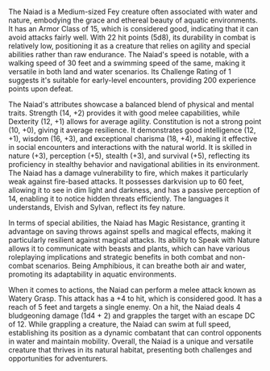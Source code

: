 The Naiad is a Medium-sized Fey creature often associated with water and nature, embodying the grace and ethereal beauty of aquatic environments. It has an Armor Class of 15, which is considered good, indicating that it can avoid attacks fairly well. With 22 hit points (5d8), its durability in combat is relatively low, positioning it as a creature that relies on agility and special abilities rather than raw endurance. The Naiad's speed is notable, with a walking speed of 30 feet and a swimming speed of the same, making it versatile in both land and water scenarios. Its Challenge Rating of 1 suggests it's suitable for early-level encounters, providing 200 experience points upon defeat.

The Naiad's attributes showcase a balanced blend of physical and mental traits. Strength (14, +2) provides it with good melee capabilities, while Dexterity (12, +1) allows for average agility. Constitution is not a strong point (10, +0), giving it average resilience. It demonstrates good intelligence (12, +1), wisdom (16, +3), and exceptional charisma (18, +4), making it effective in social encounters and interactions with the natural world. It is skilled in nature (+3), perception (+5), stealth (+3), and survival (+5), reflecting its proficiency in stealthy behavior and navigational abilities in its environment. The Naiad has a damage vulnerability to fire, which makes it particularly weak against fire-based attacks. It possesses darkvision up to 60 feet, allowing it to see in dim light and darkness, and has a passive perception of 14, enabling it to notice hidden threats efficiently. The languages it understands, Elvish and Sylvan, reflect its fey nature.

In terms of special abilities, the Naiad has Magic Resistance, granting it advantage on saving throws against spells and magical effects, making it particularly resilient against magical attacks. Its ability to Speak with Nature allows it to communicate with beasts and plants, which can have various roleplaying implications and strategic benefits in both combat and non-combat scenarios. Being Amphibious, it can breathe both air and water, promoting its adaptability in aquatic environments.

When it comes to actions, the Naiad can perform a melee attack known as Watery Grasp. This attack has a +4 to hit, which is considered good. It has a reach of 5 feet and targets a single enemy. On a hit, the Naiad deals 4 bludgeoning damage (1d4 + 2) and grapples the target with an escape DC of 12. While grappling a creature, the Naiad can swim at full speed, establishing its position as a dynamic combatant that can control opponents in water and maintain mobility. Overall, the Naiad is a unique and versatile creature that thrives in its natural habitat, presenting both challenges and opportunities for adventurers.